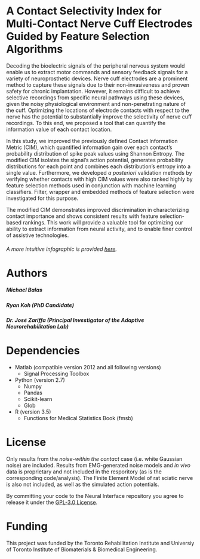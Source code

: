 # A Contact Selectivity Index for Multi-Contact Nerve Cuff Electrodes Guided by Feature Selection Algorithms
Decoding the bioelectric signals of the peripheral nervous system would enable us to extract motor commands and sensory feedback signals for a variety of neuroprosthetic devices. Nerve cuff electrodes are a prominent method to capture these signals due to their non-invasiveness and proven safety for chronic implantation. However, it remains difficult to achieve selective recordings from specific neural pathways using these devices, given the noisy physiological environment and non-penetrating nature of the cuff. Optimizing the locations of electrode contacts with respect to the nerve has the potential to substantially improve the selectivity of nerve cuff recordings. To this end, we proposed a tool that can quantify the information value of each contact location.

In this study, we improved the previously defined Contact Information Metric (CIM), which quantified information gain over each contact’s probability distribution of spike peak values using Shannon Entropy. The modified CIM isolates the signal’s action potential, generates probability distributions for each point and combines each distribution’s entropy into a single value. Furthermore, we developed *a posteriori* validation methods by verifying whether contacts with high CIM values were also ranked highly by feature selection methods used in conjunction with machine learning classifiers. Filter, wrapper and embedded methods of feature selection were investigated for this purpose.

The modified CIM demonstrates improved discrimination in characterizing contact importance and shows consistent results with feature selection-based rankings. This work will provide a valuable tool for optimizing our ability to extract information from neural activity, and to enable finer control of assistive technologies.
 
###### A more intuitive infographic is provided [here](Poster.pdf). 

# Authors
##### Michael Balas
##### Ryan Koh (PhD Candidate)
##### Dr. José Zariffa (Principal Investigator of the Adaptive Neurorehabilitation Lab)

# Dependencies
- Matlab (compatible version 2012 and all following versions)
    - Signal Processing Toolbox
- Python (version 2.7)
  - Numpy
  - Pandas
  - Scikit-learn
  - Glob
- R (version 3.5)
  - Functions for Medical Statistics Book (fmsb)

# License
Only results from the *noise-within the contact* case (i.e. white Gaussian noise) are included. Results from EMG-generated noise models and *in vivo* data is proprietary and not included in the resporitory (as is the corresponding code/analysis). The Finite Element Model of rat sciatic nerve is also not included, as well as the simulated action potentials.

By committing your code to the Neural Interface repository you agree to release it under the [GPL-3.0 License](LICENSE).



# Funding
This project was funded by the Toronto Rehabilitation Institute and Universiy of Toronto Institute of Biomaterials & Biomedical Engineering.  
